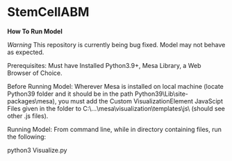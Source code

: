 # StemCellABM

**How To Run Model**

*Warning* This repository is currently being bug fixed. Model may not behave as expected.

Prerequisites: Must have Installed Python3.9+, Mesa Library, a Web Browser of Choice. 

Before Running Model: Wherever Mesa is installed on local machine (locate Python39 folder and it should be in the path Python39\Lib\site-packages\mesa\), you must add the Custom VisualizationElement JavaScipt Files given in the folder to C:\\...\mesa\visualization\templates\js\ (should see other .js files).

Running Model: From command line, while in directory containing files, run the following:

python3 Visualize.py
